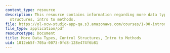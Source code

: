 ```yaml
---
content_type: resource
description: This resource contains information regarding more data types, control
  structures, intro to methods.
file: https://ol-ocw-studio-app-qa.s3.amazonaws.com/courses/1-00-introduction-to-computers-and-engineering-problem-solving-spring-2012/1012eb5f705a00730fd8128e474f6b81_MIT1_00S12_Lec_5.pdf
file_type: application/pdf
resourcetype: Document
title: More Data Types, Control Structures, Intro to Methods
uid: 1012eb5f-705a-0073-0fd8-128e474f6b81
---
```

